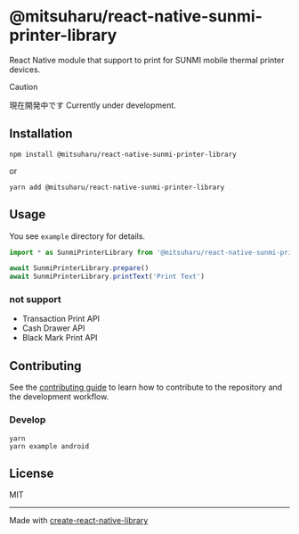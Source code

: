 # @mitsuharu/react-native-sunmi-printer-library

React Native module that support to print for SUNMI mobile thermal printer devices.

> [!CAUTION]
> 現在開発中です
>  Currently under development.


## Installation

```shell
npm install @mitsuharu/react-native-sunmi-printer-library
```

or 

```shell
yarn add @mitsuharu/react-native-sunmi-printer-library
```

## Usage

You see `example` directory for details.

```typescript
import * as SunmiPrinterLibrary from '@mitsuharu/react-native-sunmi-printer-library'

await SunmiPrinterLibrary.prepare()
await SunmiPrinterLibrary.printText('Print Text')
```

### not support

- Transaction Print API
- Cash Drawer API
- Black Mark Print API

## Contributing

See the [contributing guide](CONTRIBUTING.md) to learn how to contribute to the repository and the development workflow.

### Develop

```shell
yarn
yarn example android
```

## License

MIT

---

Made with [create-react-native-library](https://github.com/callstack/react-native-builder-bob)
